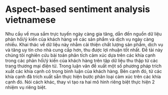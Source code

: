 # Aspect-based sentiment analysis vietnamese
Nhu cầu về mua sắm trực tuyến ngày càng gia tăng, dẫn đến nguồn dữ liệu phản hồi/ý
kiến của khách hàng về các sản phẩm và dịch vụ ngày càng nhiều. Khai thác về dữ liệu
này nhằm cải thiện chất lượng sản phẩm, dịch vụ và tăng uy tín cho nhà cung cấp hơn,
thu được lợi nhuận tốt nhất.
Đề tài này chúng tôi nghiên cứu bài toán phân tích cảm xúc dựa trên các khía cạnh trong
các phản hồi/ý kiến của khách hàng trên tập dữ liệu thu thập từ các trang thương mại
điện tử.
Trong luận văn đề xuất một số phương pháp trích xuất các khía cạnh có trong bình luận
của khách hàng. Bên cạnh đó, từ các khía cạnh đã trích xuất sẵn thực hiện bước phân
loại cảm xúc trên các khía cạnh đó. Nói cách khác, thay vì tạo ra hai mô hình riêng biệt
thực hiện 2 nhiệm vụ riêng biệt.
